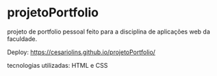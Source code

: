# projetoPortfolio
 projeto de portfolio pessoal feito para a disciplina de aplicações web da faculdade.

Deploy: https://cesariolins.github.io/projetoPortfolio/

tecnologias utilizadas: HTML e CSS

